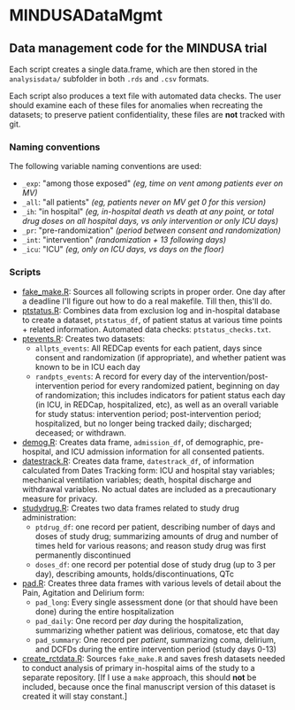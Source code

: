 # MINDUSADataMgmt
## Data management code for the MINDUSA trial

Each script creates a single data.frame, which are then stored in the `analysisdata/` subfolder in both `.rds` and `.csv` formats.

Each script also produces a text file with automated data checks. The user should examine each of these files for anomalies when recreating the datasets; to preserve patient confidentiality, these files are **not** tracked with git.

### Naming conventions

The following variable naming conventions are used:

- `_exp`: "among those exposed" *(eg, time on vent among patients ever on MV)*
- `_all`: "all patients" *(eg, patients never on MV get 0 for this version)*
- `_ih`: "in hospital" *(eg, in-hospital death vs death at any point, or total drug doses on all hospital days, vs only intervention or only ICU days)*
- `_pr`: "pre-randomization" *(period between consent and randomization)*
- `_int`: "intervention" *(randomization + 13 following days)*
- `_icu`: "ICU" *(eg, only on ICU days, vs days on the floor)*

### Scripts

- [fake_make.R](fake_make.R): Sources all following scripts in proper order. One day after a deadline I'll figure out how to do a real makefile. Till then, this'll do.
- [ptstatus.R](ptstatus.R): Combines data from exclusion log and in-hospital database to create a dataset, `ptstatus_df`, of patient status at various time points + related information. Automated data checks: `ptstatus_checks.txt`.
- [ptevents.R](ptevents.R): Creates two datasets:
    - `allpts_events`: All REDCap events for each patient, days since consent and randomization (if appropriate), and whether patient was known to be in ICU each day
    - `randpts_events`: A record for every day of the intervention/post-intervention period for every randomized patient, beginning on day of randomization; this includes indicators for patient status each day (in ICU, in REDCap, hospitalized, etc), as well as an overall variable for study status: intervention period; post-intervention period; hospitalized, but no longer being tracked daily; discharged; deceased; or withdrawn.
- [demog.R](demog.R): Creates data frame, `admission_df`, of demographic, pre-hospital, and ICU admission information for all consented patients.
- [datestrack.R](datestrack.R): Creates data frame, `datestrack_df`, of information calculated from Dates Tracking form: ICU and hospital stay variables; mechanical ventilation variables; death, hospital discharge and withdrawal variables. No actual dates are included as a precautionary measure for privacy.
- [studydrug.R](studydrug.R): Creates two data frames related to study drug administration:
    - `ptdrug_df`: one record per patient, describing number of days and doses of study drug; summarizing amounts of drug and number of times held for various reasons; and reason study drug was first permanently discontinued
    - `doses_df`: one record per potential dose of study drug (up to 3 per day), describing amounts, holds/discontinuations, QTc
- [pad.R](pad.R): Creates three data frames with various levels of detail about the Pain, Agitation and Delirium form:
    - `pad_long`: Every single assessment done (or that should have been done) during the entire hospitalization
    - `pad_daily`: One record per *day* during the hospitalization, summarizing whether patient was delirious, comatose, etc that day
    - `pad_summary`: One record per *patient*, summarizing coma, delirium, and DCFDs during the entire intervention period (study days 0-13)
- [create_rctdata.R](create_rctdata.R): Sources `fake_make.R` and saves fresh datasets needed to conduct analysis of primary in-hospital aims of the study to a separate repository. [If I use a `make` approach, this should **not** be included, because once the final manuscript version of this dataset is created it will stay constant.]